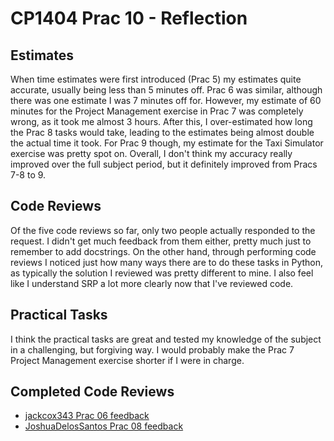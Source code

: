 # CP1404 Prac 10 - Reflection

## Estimates

When time estimates were first introduced (Prac 5) my estimates quite accurate, usually being less than 5 minutes off.
Prac 6 was similar, although there was one estimate I was 7 minutes off for. However, my estimate of 60 minutes for the
Project Management exercise in Prac 7 was completely wrong, as it took me almost 3 hours. After this, I over-estimated
how long the Prac 8 tasks would take, leading to the estimates being almost double the actual time it took. For Prac 9
though, my estimate for the Taxi Simulator exercise was pretty spot on. Overall, I don't think my accuracy really
improved over the full subject period, but it definitely improved from Pracs 7-8 to 9.

## Code Reviews

Of the five code reviews so far, only two people actually responded to the request. I didn't get much feedback from them
either, pretty much just to remember to add docstrings. On the other hand, through performing code reviews I noticed
just how many ways there are to do these tasks in Python, as typically the solution I reviewed was pretty different to
mine. I also feel like I understand SRP a lot more clearly now that I've reviewed code.

## Practical Tasks

I think the practical tasks are great and tested my knowledge of the subject in a challenging, but forgiving way. I
would probably make the Prac 7 Project Management exercise shorter if I were in charge.

## Completed Code Reviews

- [jackcox343 Prac 06 feedback](https://github.com/jackcox343/cp1404practicals/pull/3)
- [JoshuaDelosSantos Prac 08 feedback](https://github.com/JoshuaDelosSantos/cp1404practicals/pull/5)